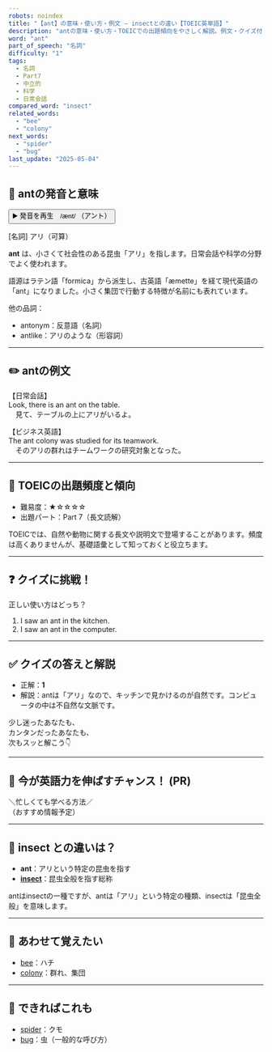 ```yaml
---
robots: noindex
title: "【ant】の意味・使い方・例文 ― insectとの違い【TOEIC英単語】"
description: "antの意味・使い方・TOEICでの出題傾向をやさしく解説。例文・クイズ付きでinsectとの違いもわかりやすく学べます。"
word: "ant"
part_of_speech: "名詞"
difficulty: "1"
tags:
  - 名詞
  - Part7
  - 中立的
  - 科学
  - 日常会話
compared_word: "insect"
related_words:
  - "bee"
  - "colony"
next_words:
  - "spider"
  - "bug"
last_update: "2025-05-04"
---
```


## 🔰 antの発音と意味

<button class="play-audio" onclick="playTTS('ant')">
  <span class="play-audio-main">
    ▶️ 発音を再生　/ænt/
  </span>
  <span class="play-audio-sub">
    （アント）
  </span>
</button>

[名詞] アリ（可算）

**ant** は、小さくて社会性のある昆虫「アリ」を指します。日常会話や科学の分野でよく使われます。

語源はラテン語「formica」から派生し、古英語「æmette」を経て現代英語の「ant」になりました。小さく集団で行動する特徴が名前にも表れています。

他の品詞：  
- antonym：反意語（名詞）
- antlike：アリのような（形容詞）

---

## ✏️ antの例文

【日常会話】  
Look, there is an ant on the table.  
　見て、テーブルの上にアリがいるよ。

【ビジネス英語】  
The ant colony was studied for its teamwork.  
　そのアリの群れはチームワークの研究対象となった。

---

## 🎯 TOEICの出題頻度と傾向

- 難易度：★☆☆☆☆
- 出題パート：Part 7（長文読解）

TOEICでは、自然や動物に関する長文や説明文で登場することがあります。頻度は高くありませんが、基礎語彙として知っておくと役立ちます。

---

## ❓ クイズに挑戦！

正しい使い方はどっち？

1. I saw an ant in the kitchen.  
2. I saw an ant in the computer.

---

## ✅ クイズの答えと解説

- 正解：**1**
- 解説：antは「アリ」なので、キッチンで見かけるのが自然です。コンピュータの中は不自然な文脈です。

少し迷ったあなたも、  
カンタンだったあなたも、  
次もスッと解こう👇️

---

## 🚀 今が英語力を伸ばすチャンス！ (PR)

<div class="info-center">
＼忙しくても学べる方法／<br>  
（おすすめ情報予定）
</div>

---

## 🤔  insect との違いは？

- **ant**：アリという特定の昆虫を指す
- **[insect](/word/insect/)**：昆虫全般を指す総称

antはinsectの一種ですが、antは「アリ」という特定の種類、insectは「昆虫全般」を意味します。

---

## 🧩 あわせて覚えたい

- [bee](/word/bee/)：ハチ
- [colony](/word/colony/)：群れ、集団

---

## 📖 できればこれも

- [spider](/word/spider/)：クモ
- [bug](/word/bug/)：虫（一般的な呼び方）

<!-- cvid: aid27_bid30 -->
